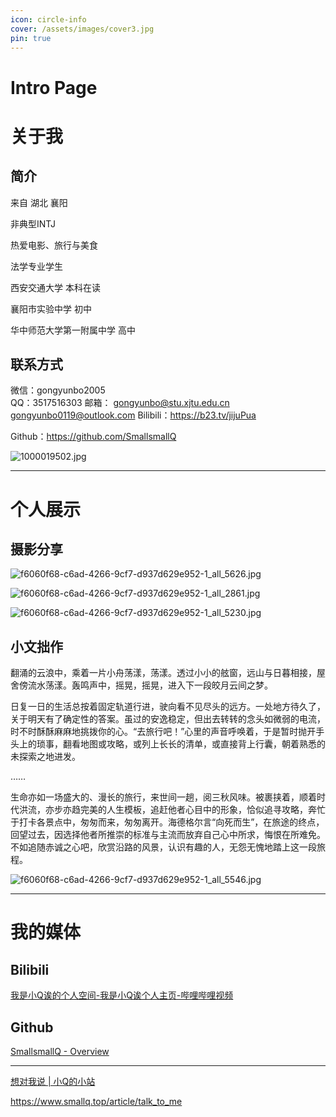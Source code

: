 ```yaml
---
icon: circle-info
cover: /assets/images/cover3.jpg
pin: true 
---
```


# Intro Page

# 关于我

## 简介

来自 湖北 襄阳

非典型INTJ

热爱电影、旅行与美食

法学专业学生

西安交通大学                  本科在读

襄阳市实验中学                      初中

华中师范大学第一附属中学 高中

## 联系方式

微信：gongyunbo2005           
QQ：3517516303
邮箱： [gongyunbo@stu.xjtu.edu.cn](mailto:gongyunbo@stu.xjtu.edu.cn)           [gongyunbo0119@outlook.com](mailto:gongyunbo0119@outlook.com)
Bilibili：https://b23.tv/jijuPua 

Github：https://github.com/SmallsmallQ

![1000019502.jpg](https://prod-files-secure.s3.us-west-2.amazonaws.com/ce7d7ee5-dc89-4fc9-be95-586c88edcd2e/7d533f92-37b1-4ea5-93a4-f461cd0c2daa/1000019502.jpg)

---

# 个人展示

## 摄影分享

![f6060f68-c6ad-4266-9cf7-d937d629e952-1_all_5626.jpg](https://prod-files-secure.s3.us-west-2.amazonaws.com/ce7d7ee5-dc89-4fc9-be95-586c88edcd2e/55319532-86d6-4ee3-87e1-4be40b3a2098/f6060f68-c6ad-4266-9cf7-d937d629e952-1_all_5626.jpg)

![f6060f68-c6ad-4266-9cf7-d937d629e952-1_all_2861.jpg](https://prod-files-secure.s3.us-west-2.amazonaws.com/ce7d7ee5-dc89-4fc9-be95-586c88edcd2e/dfa36fcb-bd7c-427c-ac67-8f9863d2626b/f6060f68-c6ad-4266-9cf7-d937d629e952-1_all_2861.jpg)

![f6060f68-c6ad-4266-9cf7-d937d629e952-1_all_5230.jpg](https://prod-files-secure.s3.us-west-2.amazonaws.com/ce7d7ee5-dc89-4fc9-be95-586c88edcd2e/36e62e6c-d13c-48fa-a29e-15494496f6c1/f6060f68-c6ad-4266-9cf7-d937d629e952-1_all_5230.jpg)

## 小文拙作

翻涌的云浪中，乘着一片小舟荡漾，荡漾。透过小小的舷窗，远山与日暮相接，屋舍傍流水荡漾。轰鸣声中，摇晃，摇晃，进入下一段皎月云间之梦。

日复一日的生活总按着固定轨道行进，驶向看不见尽头的远方。一处地方待久了，关于明天有了确定性的答案。虽过的安逸稳定，但出去转转的念头如微弱的电流，时不时酥酥麻麻地挑拨你的心。“去旅行吧！”心里的声音呼唤着，于是暂时抛开手头上的琐事，翻看地图或攻略，或列上长长的清单，或直接背上行囊，朝着熟悉的未探索之地进发。

……

生命亦如一场盛大的、漫长的旅行，来世间一趟，阅三秋风味。被裹挟着，顺着时代洪流，亦步亦趋完美的人生模板，追赶他者心目中的形象，恰似追寻攻略，奔忙于打卡各景点中，匆匆而来，匆匆离开。海德格尔言“向死而生”，在旅途的终点，回望过去，因选择他者所推崇的标准与主流而放弃自己心中所求，悔恨在所难免。不如追随赤诚之心吧，欣赏沿路的风景，认识有趣的人，无怨无愧地踏上这一段旅程。

![f6060f68-c6ad-4266-9cf7-d937d629e952-1_all_5546.jpg](https://prod-files-secure.s3.us-west-2.amazonaws.com/ce7d7ee5-dc89-4fc9-be95-586c88edcd2e/bd264f8c-2590-4e5a-8d26-2d44ef2365b5/f6060f68-c6ad-4266-9cf7-d937d629e952-1_all_5546.jpg)

---

# 我的媒体

## Bilibili

[我是小Q诶的个人空间-我是小Q诶个人主页-哔哩哔哩视频](https://b23.tv/bkcGaXz)

## Github

[SmallsmallQ - Overview](https://github.com/SmallsmallQ)

---

[想对我说 | 小Q的小站](https://www.smallq.top/article/talk_to_me)

https://www.smallq.top/article/talk_to_me